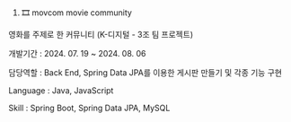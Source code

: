 1. 🎞 movcom
movie community

영화를 주제로 한 커뮤니티 (K-디지털 - 3조 팀 프로젝트)

개발기간 : 2024. 07. 19 ~ 2024. 08. 06

담당역할 : Back End, Spring Data JPA를 이용한 게시판 만들기 및 각종 기능 구현

Language : Java, JavaScript

Skill : Spring Boot, Spring Data JPA, MySQL
